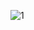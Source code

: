 ![1](https://github.com/digitalideation/physicalcomputing/blob/master/2017/final_assignments/machine1/machine1.jpg)
